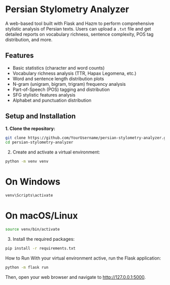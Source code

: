 # Persian Stylometry Analyzer

A web-based tool built with Flask and Hazm to perform comprehensive stylistic analysis of Persian texts. Users can upload a `.txt` file and get detailed reports on vocabulary richness, sentence complexity, POS tag distribution, and more.

## Features
- Basic statistics (character and word counts)
- Vocabulary richness analysis (TTR, Hapax Legomena, etc.)
- Word and sentence length distribution plots
- N-gram (unigram, bigram, trigram) frequency analysis
- Part-of-Speech (POS) tagging and distribution
- SFG stylistic features analysis
- Alphabet and punctuation distribution

## Setup and Installation

**1. Clone the repository:**
```bash
git clone https://github.com/YourUsername/persian-stylometry-analyzer.git
cd persian-stylometry-analyzer
```
2. Create and activate a virtual environment:
```bash
python -m venv venv
```
# On Windows
```bash
venv\Scripts\activate
```
# On macOS/Linux
```bash
source venv/bin/activate
```
3. Install the required packages:
```bash
pip install -r requirements.txt
```
How to Run
With your virtual environment active, run the Flask application:
```bash
python -m flask run
```
Then, open your web browser and navigate to http://127.0.0.1:5000.
